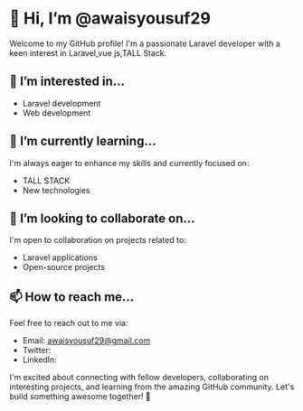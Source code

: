 # 👋 Hi, I’m @awaisyousuf29

Welcome to my GitHub profile! I'm a passionate Laravel developer with a keen interest in Laravel,vue js,TALL Stack.

## 👀 I’m interested in...

- Laravel development
- Web development


## 🌱 I’m currently learning...

I'm always eager to enhance my skills and currently focused on:

- TALL STACK
- New technologies

## 💞️ I’m looking to collaborate on...

I'm open to collaboration on projects related to:

- Laravel applications
- Open-source projects


## 📫 How to reach me...

Feel free to reach out to me via:

- Email: awaisyousuf29@gmail.com
- Twitter: 
- LinkedIn: 

I'm excited about connecting with fellow developers, collaborating on interesting projects, and learning from the amazing GitHub community. Let's build something awesome together! 🚀
